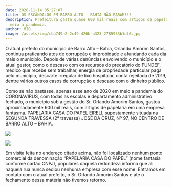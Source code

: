```yaml
---
date: 2020-11-14 05:27:07
title: OS ESCÂNDALOS EM BARRO ALTO – BAHIA NÃO PARAM!!!
description: Prefeitura gasta quase 600 mil reais com artigos de papelaria em
  meio a pandemia.
author: MIB
image: /assets/img/cba749a2-2c49-426b-b323-2785933b1df6.jpg
---
```

O atual prefeito do município de Barro Alto – Bahia, Orlando Amorim Santos, continua praticando atos de corrupção e improbidade e afundando cada dia mais o município. Depois de várias denúncias envolvendo o município e o atual gestor, como o descaso com os recursos do precatório do FUNDEF, médico que recebe sem trabalhar, energia de propriedade particular paga pelo município, descarte irregular de lixo hospitalar, conta rejeitada de 2019, dentre vários outros casos de corrupção e descaso com o dinheiro público. 

Como se não bastasse, apenas esse ano de 2020 em meio a pandemia do CORONAVIRUS, com todas as escolas e departamento administrativo fechado, o município sob a gestão do Sr. Orlando Amorim Santos, gastou aproximadamente 600 mil reais, com artigos de papelaria em uma empresa fantasma. PAPELARIA CASA DO PAPEL EIRELI, supostamente situada na SEGUNDA TRAVESSA (2ª travessa) JOSÉ DA CRUZ, Nº 97, NO CENTRO DE BARRO ALTO – BAHIA. 

![](/assets/img/1fbf604d-c27c-47fa-99ad-1f05f960f8c4.jpg)

![](/assets/img/6142a9b9-b0c2-45f1-81f6-f7841d3c0df8.jpg)

Em visita feita no endereço citado acima, não foi localizado nenhum ponto comercial da denominação “PAPELARIA CASA DO PAPEL” (nome fantasia conforme cartão CNPJ), populares daquela redondeza informa que ali naquela rua nunca sediou nenhuma empresa com esse nome. Entramos em contato com o atual prefeito, o Sr. Orlando Amorim Santos e até o fechamento dessa matéria não tivemos retorno.